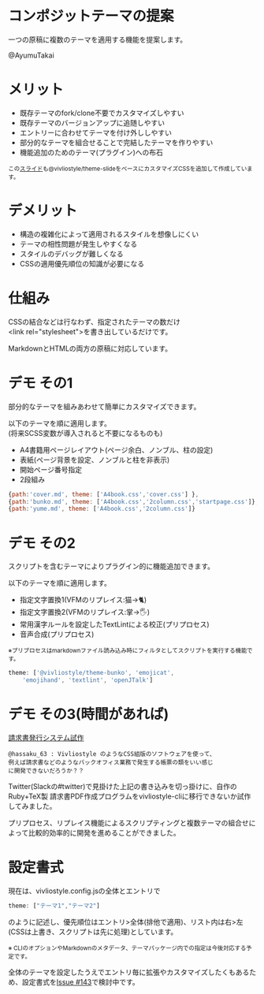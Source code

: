 # コンポジットテーマの提案

一つの原稿に複数のテーマを適用する機能を提案します。

@AyumuTakai

# メリット

* 既存テーマのfork/clone不要でカスタマイズしやすい
* 既存テーマのバージョンアップに追随しやすい
* エントリーに合わせてテーマを付け外ししやすい
* 部分的なテーマを組合せることで完結したテーマを作りやすい
* 機能追加のためのテーマ(プラグイン)への布石

<small>この[スライド](https://github.com/AyumuTakai/vs-meating-20210307-slide)も@vivliostyle/theme-slideをベースにカスタマイズCSSを追加して作成しています。</small>

# デメリット

* 構造の複雑化によって適用されるスタイルを想像しにくい
* テーマの相性問題が発生しやすくなる
* スタイルのデバッグが難しくなる
* CSSの適用優先順位の知識が必要になる

# 仕組み

CSSの結合などは行なわず、指定されたテーマの数だけ<br>&lt;link rel="stylesheet"&gt;を書き出しているだけです。

MarkdownとHTMLの両方の原稿に対応しています。

# デモ その1

部分的なテーマを組みあわせて簡単にカスタマイズできます。

以下のテーマを順に適用します。<br>(将来SCSS変数が導入されると不要になるものも)

* A4書籍用ページレイアウト(ページ余白、ノンブル、柱の設定)
* 表紙(ページ背景を設定、ノンブルと柱を非表示)
* 開始ページ番号指定
* 2段組み

```javascript
{path:'cover.md', theme: ['A4book.css','cover.css'] },
{path:'bunko.md', theme: ['A4book.css','2column.css','startpage.css']},
{path:'yume.md', theme: ['A4book.css','2column.css']}
```

# デモ その2

スクリプトを含むテーマによりプラグイン的に機能追加できます。

以下のテーマを順に適用します。

* 指定文字置換1(VFMのリプレイス:猫→🐈)
* 指定文字置換2(VFMのリプレイス:掌→🖐)
* 常用漢字ルールを設定したTextLintによる校正(プリプロセス)
* 音声合成(プリプロセス)

<small>※プリプロセスはmarkdownファイル読み込み時にフィルタとしてスクリプトを実行する機能です。</small>

```javascript
theme: ['@vivliostyle/theme-bunko', 'emojicat',
    'emojihand', 'textlint', 'openJTalk']
```

# デモ その3(時間があれば)

[請求書発行システム試作](https://github.com/AyumuTakai/vivliostyle-invoice-sample)

```
@hassaku_63 : Vivliostyle のようなCSS組版のソフトウェアを使って、
例えば請求書などのようなバックオフィス業務で発生する帳票の類をいい感じ
に開発できないだろうか？？
```

Twitter(Slackの#twitter)で見掛けた上記の書き込みを切っ掛けに、自作のRuby+TeX製 請求書PDF作成プログラムをvivliostyle-cliに移行できないか試作してみました。

プリプロセス、リプレイス機能によるスクリプティングと複数テーマの組合せによって比較的効率的に開発を進めることができました。

# 設定書式

現在は、vivliostyle.config.jsの全体とエントリで
```javascript
theme: ["テーマ1","テーマ2"]
```
のように記述し、優先順位はエントリ>全体(排他で適用)、リスト内は右>左(CSSは上書き、スクリプトは先に処理)としています。

<small>※ CLIのオプションやMarkdownのメタデータ、テーマパッケージ内での指定は今後対応する予定です。</small>

全体のテーマを設定したうえでエントリ毎に拡張やカスタマイズしたくもあるため、設定書式を[Issue #143](https://github.com/vivliostyle/vivliostyle-cli/issues/143)で検討中です。
